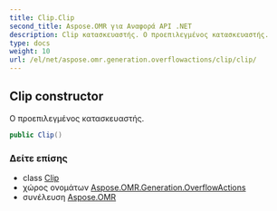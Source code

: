 ```yaml
---
title: Clip.Clip
second_title: Aspose.OMR για Αναφορά API .NET
description: Clip κατασκευαστής. Ο προεπιλεγμένος κατασκευαστής.
type: docs
weight: 10
url: /el/net/aspose.omr.generation.overflowactions/clip/clip/
---
```

## Clip constructor

Ο προεπιλεγμένος κατασκευαστής.

```csharp
public Clip()
```

### Δείτε επίσης

* class [Clip](../)
* χώρος ονομάτων [Aspose.OMR.Generation.OverflowActions](../../clip/)
* συνέλευση [Aspose.OMR](../../../)


